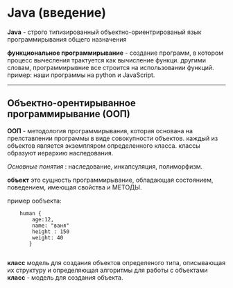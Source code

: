 # Java (введение)

**Java** -  строго типизированный объектно-ориентрированый 
язык программирывания общего назначения

**функциональное программирывание** - создание программ, в котором
процесс вычесления трактуется как вычисление функци.
другими словам, программирывние все строится на использовании функций.
пример: наши программы на python и JavaScript.

<hr>

## Объектно-орентирыванное программирывание (ООП)
**ООП** - методология программирывания,
которая основана на прелставлении программы
в виде совокупности объектов. каждый из объектов
является экземпляром определенного класса.
классы образуют иерархию наследования.

*Основные понятия* : наследование, инкапсуляция, полиморфизм.

**объект** это сущность программирывание,
обладающая состоянием, поведением, имеющая свойства и МЕТОДЫ.

пример ообъекта:
```
    human {
        age:12,
        name: "ваня"
        height : 150
        weight: 40
       }


```
**класс** модель для создания объектов определеного типа,
описывающая их структуру и определяющая алгоритмы для 
работы с объектами 
**класс** - модель для создания объекта.

